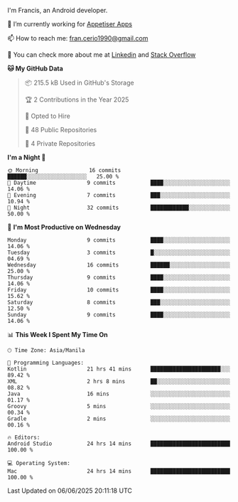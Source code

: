 
I'm Francis, an Android developer.

🔭 I’m currently working for [Appetiser Apps](http://appetiser.com.au)

📫 How to reach me: fran.cerio1990@gmail.com

👀 You can check more about me at [Linkedin](https://www.linkedin.com/in/francerio/) and [Stack Overflow](https://stackoverflow.com/users/1614267/fran-ceriu)



<!--START_SECTION:waka-->
**🐱 My GitHub Data** 

> 📦 215.5 kB Used in GitHub's Storage 
 > 
> 🏆 2 Contributions in the Year 2025
 > 
> 💼 Opted to Hire
 > 
> 📜 48 Public Repositories 
 > 
> 🔑 4 Private Repositories 
 > 
**I'm a Night 🦉** 

```text
🌞 Morning                16 commits          ██████░░░░░░░░░░░░░░░░░░░   25.00 % 
🌆 Daytime                9 commits           ████░░░░░░░░░░░░░░░░░░░░░   14.06 % 
🌃 Evening                7 commits           ███░░░░░░░░░░░░░░░░░░░░░░   10.94 % 
🌙 Night                  32 commits          ████████████░░░░░░░░░░░░░   50.00 % 
```
📅 **I'm Most Productive on Wednesday** 

```text
Monday                   9 commits           ████░░░░░░░░░░░░░░░░░░░░░   14.06 % 
Tuesday                  3 commits           █░░░░░░░░░░░░░░░░░░░░░░░░   04.69 % 
Wednesday                16 commits          ██████░░░░░░░░░░░░░░░░░░░   25.00 % 
Thursday                 9 commits           ████░░░░░░░░░░░░░░░░░░░░░   14.06 % 
Friday                   10 commits          ████░░░░░░░░░░░░░░░░░░░░░   15.62 % 
Saturday                 8 commits           ███░░░░░░░░░░░░░░░░░░░░░░   12.50 % 
Sunday                   9 commits           ████░░░░░░░░░░░░░░░░░░░░░   14.06 % 
```


📊 **This Week I Spent My Time On** 

```text
🕑︎ Time Zone: Asia/Manila

💬 Programming Languages: 
Kotlin                   21 hrs 41 mins      ██████████████████████░░░   89.42 % 
XML                      2 hrs 8 mins        ██░░░░░░░░░░░░░░░░░░░░░░░   08.82 % 
Java                     16 mins             ░░░░░░░░░░░░░░░░░░░░░░░░░   01.17 % 
Groovy                   5 mins              ░░░░░░░░░░░░░░░░░░░░░░░░░   00.34 % 
Gradle                   2 mins              ░░░░░░░░░░░░░░░░░░░░░░░░░   00.16 % 

🔥 Editors: 
Android Studio           24 hrs 14 mins      █████████████████████████   100.00 % 

💻 Operating System: 
Mac                      24 hrs 14 mins      █████████████████████████   100.00 % 
```


 Last Updated on 06/06/2025 20:11:18 UTC
<!--END_SECTION:waka-->

